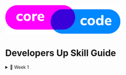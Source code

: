 ![CoreCode logo](/src/images/CoreCode-logo.png)
# Developers Up Skill Guide

<details>
  <summary>🏁 Week 1</summary>
  
  - [Tuesday](/src/week1/tuesday.md)
  - [Wednesday and Thursday](/src/week1/wednesday-thursday.md)
  
  
</details>


